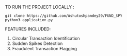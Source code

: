 TO RUN THE PROJECT LOCALLY :
```
git clone https://github.com/Ashutoshpandey29/FUND_SPY
python3 application.py

```

FEATURES INCLUDED:
1. Circular Transaction Identification
2. Sudden Spikes Detection
3. Fraudulent Transaction Flagging


